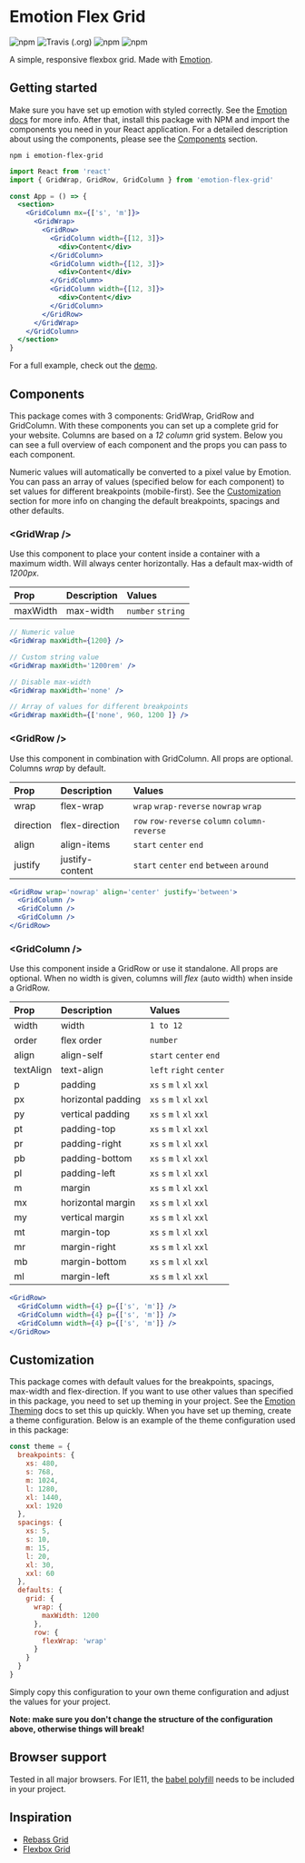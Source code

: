 # Emotion Flex Grid
![npm](https://img.shields.io/npm/v/emotion-flex-grid.svg?color=%2344cc11&style=flat-square)
![Travis (.org)](https://img.shields.io/travis/rann91/emotion-flex-grid.svg?style=flat-square)
![npm](https://img.shields.io/badge/size-36.8kB-brightgreen.svg?style=flat-square)
![npm](https://img.shields.io/npm/dt/emotion-flex-grid.svg?style=flat-square)

A simple, responsive flexbox grid. Made with [Emotion](https://emotion.sh).

## Getting started
Make sure you have set up emotion with styled correctly. See the [Emotion docs](https://emotion.sh/docs/introduction) for more info. After that, install this package with NPM and import the components you need in your React application. For a detailed description about using the components, please see the [Components](#Components) section.

```
npm i emotion-flex-grid
```

```jsx
import React from 'react'
import { GridWrap, GridRow, GridColumn } from 'emotion-flex-grid'

const App = () => {
  <section>
    <GridColumn mx={['s', 'm']}>
      <GridWrap>
        <GridRow>
          <GridColumn width={[12, 3]}>
            <div>Content</div>
          </GridColumn>
          <GridColumn width={[12, 3]}>
            <div>Content</div>
          </GridColumn>
          <GridColumn width={[12, 3]}>
            <div>Content</div>
          </GridColumn>
        </GridRow>
      </GridWrap>
    </GridColumn>
  </section>
}
```

For a full example, check out the [demo](https://rann91.github.io/emotion-flex-grid/).

## Components
This package comes with 3 components: GridWrap, GridRow and GridColumn. With these components you can set up a complete grid for your website. Columns are based on a _12 column_ grid system. Below you can see a full overview of each component and the props you can pass to each component.

Numeric values will automatically be converted to a pixel value by Emotion. You can pass an array of values (specified below for each component) to set values for different breakpoints (mobile-first). See the [Customization](#Customization) section for more info on changing the default breakpoints, spacings and other defaults.

### <GridWrap \/>
Use this component to place your content inside a container with a maximum width. Will always center horizontally. Has a default max-width of _1200px_.

| Prop | Description | Values |
| :--- | :--- | :--- |
| maxWidth | max-width | `number` `string` |

```jsx
// Numeric value
<GridWrap maxWidth={1200} />

// Custom string value
<GridWrap maxWidth='1200rem' />

// Disable max-width
<GridWrap maxWidth='none' />

// Array of values for different breakpoints
<GridWrap maxWidth={['none', 960, 1200 ]} />
```

### <GridRow \/>
Use this component in combination with GridColumn. All props are optional. Columns _wrap_ by default.

| Prop | Description | Values |
| :--- | :--- | :--- |
| wrap | flex-wrap | `wrap` `wrap-reverse` `nowrap` `wrap` |
| direction | flex-direction | `row` `row-reverse` `column` `column-reverse` |
| align | align-items | `start` `center` `end` |
| justify | justify-content | `start` `center` `end` `between` `around` |

```jsx
<GridRow wrap='nowrap' align='center' justify='between'>
  <GridColumn />
  <GridColumn />
  <GridColumn />
</GridRow>
```

### <GridColumn \/>
Use this component inside a GridRow or use it standalone. All props are optional. When no width is given, columns will _flex_ (auto width) when inside a GridRow.

| Prop | Description | Values |
| :--- | :--- | :--- |
| width | width | `1 to 12`
| order | flex order | `number`
| align | align-self | `start` `center` `end`
| textAlign | text-align | `left` `right` `center`
| p | padding | `xs` `s` `m` `l` `xl` `xxl` |
| px | horizontal padding | `xs` `s` `m` `l` `xl` `xxl` |
| py | vertical padding | `xs` `s` `m` `l` `xl` `xxl` |
| pt | padding-top | `xs` `s` `m` `l` `xl` `xxl` |
| pr | padding-right | `xs` `s` `m` `l` `xl` `xxl` |
| pb | padding-bottom | `xs` `s` `m` `l` `xl` `xxl` |
| pl | padding-left | `xs` `s` `m` `l` `xl` `xxl` |
| m | margin | `xs` `s` `m` `l` `xl` `xxl` |
| mx | horizontal margin | `xs` `s` `m` `l` `xl` `xxl` |
| my | vertical margin | `xs` `s` `m` `l` `xl` `xxl` |
| mt | margin-top | `xs` `s` `m` `l` `xl` `xxl` |
| mr | margin-right | `xs` `s` `m` `l` `xl` `xxl` |
| mb | margin-bottom | `xs` `s` `m` `l` `xl` `xxl` |
| ml | margin-left | `xs` `s` `m` `l` `xl` `xxl` |

```jsx
<GridRow>
  <GridColumn width={4} p={['s', 'm']} />
  <GridColumn width={4} p={['s', 'm']} />
  <GridColumn width={4} p={['s', 'm']} />
</GridRow>
```

## Customization
This package comes with default values for the breakpoints, spacings, max-width and flex-direction. If you want to use other values than specified in this package, you need to set up theming in your project. See the [Emotion Theming](https://emotion.sh/docs/theming) docs to set this up quickly. When you have set up theming, create a theme configuration. Below is an example of the theme configuration used in this package:

```js
const theme = {
  breakpoints: {
    xs: 480,
    s: 768,
    m: 1024,
    l: 1280,
    xl: 1440,
    xxl: 1920
  },
  spacings: {
    xs: 5,
    s: 10,
    m: 15,
    l: 20,
    xl: 30,
    xxl: 60
  },
  defaults: {
    grid: {
      wrap: {
        maxWidth: 1200
      },
      row: {
        flexWrap: 'wrap'
      }
    }
  }
}
```

Simply copy this configuration to your own theme configuration and adjust the values for your project.

__Note: make sure you don't change the structure of the configuration above, otherwise things will break!__

## Browser support
Tested in all major browsers. For IE11, the [babel polyfill](https://babeljs.io/docs/en/babel-polyfill) needs to be included in your project.

## Inspiration
- [Rebass Grid](https://rebassjs.org/grid)
- [Flexbox Grid](http://flexboxgrid.com/)
